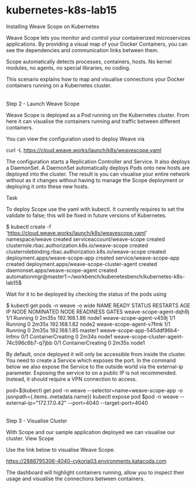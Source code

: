 # kubernetes-k8s-lab15
Installing Weave Scope on Kubernetes

Weave Scope lets you monitor and control your containerized microservices applications. By providing a visual map of your Docker Containers, you can see the dependencies and communication links between them.

Scope automatically detects processes, containers, hosts. No kernel modules, no agents, no special libraries, no coding.

This scenario explains how to map and visualise connections your Docker containers running on a Kubernetes cluster.

######

Step 2 - Launch Weave Scope

Weave Scope is deployed as a Pod running on the Kubernetes cluster. From here it can visualise the containers running and traffic between different containers.

You can view the configuration used to deploy Weave via 

curl -L https://cloud.weave.works/launch/k8s/weavescope.yaml

The configuration starts a Replication Controller and Service. It also deploys a DaemonSet. A DaemonSet automatically deploys Pods onto new hosts are deployed into the cluster. The result is you can visualise your entire network without as it changes without having to manage the Scope deployment or deploying it onto these new hosts.

Task

To deploy Scope use the yaml with kubectl. It currently requires to set the validate to false; this will be fixed in future versions of Kubernetes.


$ kubectl create -f 'https://cloud.weave.works/launch/k8s/weavescope.yaml'
namespace/weave created
serviceaccount/weave-scope created
clusterrole.rbac.authorization.k8s.io/weave-scope created
clusterrolebinding.rbac.authorization.k8s.io/weave-scope created
deployment.apps/weave-scope-app created
service/weave-scope-app created
deployment.apps/weave-scope-cluster-agent created
daemonset.apps/weave-scope-agent created
automationmgr@master1:~/workbench/kubenetesbench/kubernetes-k8s-lab15$ 


Wait for it to be deployed by checking the status of the pods using 

$ kubectl get pods -n weave -o wide
NAME                                         READY   STATUS              RESTARTS   AGE     IP             NODE      NOMINATED NODE   READINESS GATES
weave-scope-agent-dqh9j                      1/1     Running             0          2m35s   192.168.1.86   node1     <none>           <none>
weave-scope-agent-v459j                      1/1     Running             0          2m35s   192.168.1.82   node2     <none>           <none>
weave-scope-agent-v7fmk                      1/1     Running             0          2m35s   192.168.1.85   master1   <none>           <none>
weave-scope-app-545ddf96b4-lnfmv             0/1     ContainerCreating   0          2m34s   <none>         node1     <none>           <none>
weave-scope-cluster-agent-74c596c6b7-q7jbb   0/1     ContainerCreating   0          2m35s   <none>         node1     <none>           <none>


By default, once deployed it will only be accessible from inside the cluster. You need to create a Service which exposes the port. In the command below we also expose the Service to the outside world via the external-ip parameter. Exposing the service to on a public IP is not recommended. Instead, it should require a VPN connection to access.

pod=$(kubectl get pod -n weave --selector=name=weave-scope-app -o jsonpath={.items..metadata.name})
kubectl expose pod $pod -n weave --external-ip="172.17.0.42" --port=4040 --target-port=4040

######

Step 3 - Visualise Cluster

With Scope and our sample application deployed we can visualise our cluster.
View Scope

Use the link below to visualise Weave Scope.

https://2886795306-4040-cykoria03.environments.katacoda.com

The dashboard will highlight containers running, allow you to inspect their usage and visualise the connections between containers.
######
